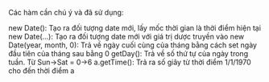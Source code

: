 Các hàm cần chú ý và đã sử dụng:

new Date(): Tạo ra đối tượng date mới, lấy mốc thời gian là thời điểm hiện tại
new Date(...): Tạo ra đối tượng date mới với giá trị dược truyền vào
new Date(year, month, 0): Trả về ngày cuối cùng của tháng bằng cách set ngày đầu tiên của tháng sau bằng 0
getDay(): Trả về số thứ tự của ngày trong tuần. Từ Sun->Sat = 0->6
a.getTime(): Trả ra số giây từ thời điểm 1/1/1970 cho đến thời điểm a
